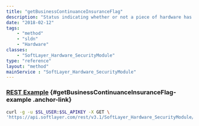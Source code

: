 ```yaml
---
title: "getBusinessContinuanceInsuranceFlag"
description: "Status indicating whether or not a piece of hardware has business continuance insurance."
date: "2018-02-12"
tags:
    - "method"
    - "sldn"
    - "Hardware"
classes:
    - "SoftLayer_Hardware_SecurityModule"
type: "reference"
layout: "method"
mainService : "SoftLayer_Hardware_SecurityModule"
---
```


### [REST Example](#getBusinessContinuanceInsuranceFlag-example) <a href="/article/rest/"><i class="fas fa-question"></i></a> {#getBusinessContinuanceInsuranceFlag-example .anchor-link} 
```bash
curl -g -u $SL_USER:$SL_APIKEY -X GET \
'https://api.softlayer.com/rest/v3.1/SoftLayer_Hardware_SecurityModule/{SoftLayer_Hardware_SecurityModuleID}/getBusinessContinuanceInsuranceFlag'
```
